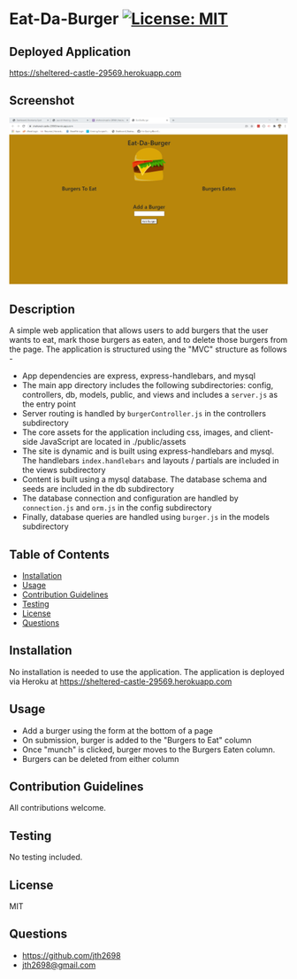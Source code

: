 # Eat-Da-Burger [![License: MIT](https://img.shields.io/badge/License-MIT-yellow.svg)](https://opensource.org/licenses/MIT)

## Deployed Application

<https://sheltered-castle-29569.herokuapp.com>

## Screenshot

![Screenshot of deployed application](./screenshot.jpg)

## Description

A simple web application that allows users to add burgers that the user wants to eat, mark those burgers as eaten, and to delete those burgers from the page. The application is structured using the "MVC" structure as follows - 

* App dependencies are express, express-handlebars, and mysql
* The main app directory includes the following subdirectories: config, controllers, db, models, public, and views and includes a `server.js` as the entry point
* Server routing is handled by  `burgerController.js` in the controllers subdirectory
* The core assets for the application including css, images, and client-side JavaScript are located in ./public/assets
* The site is dynamic and is built using express-handlebars and mysql. The handlebars `index.handlebars` and layouts / partials are included in the views subdirectory
* Content is built using a mysql database. The database schema and seeds are included in the db subdirectory
* The database connection and configuration are handled by `connection.js` and `orm.js` in the config subdirectory
* Finally, database queries are handled using `burger.js` in the models subdirectory

## Table of Contents
* [Installation](#installation)
* [Usage](#usage)
* [Contribution Guidelines](#contribution)
* [Testing](#testing) 
* [License](#license)
* [Questions](#questions)
  
## Installation

No installation is needed to use the application. The application is deployed via Heroku at <https://sheltered-castle-29569.herokuapp.com>

## Usage

* Add a burger using the form at the bottom of a page
* On submission, burger is added to the "Burgers to Eat" column
* Once "munch" is clicked, burger moves to the Burgers Eaten column.
* Burgers can be deleted from either column

## Contribution Guidelines

All contributions welcome.

## Testing

No testing included.

## License

MIT

## Questions

* <https://github.com/jth2698>
* <jth2698@gmail.com>